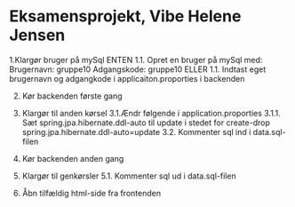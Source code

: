 # Eksamensprojekt, Vibe Helene Jensen
1.Klargør bruger på mySql
    ENTEN
    1.1.	Opret en bruger på mySql med:
                    Brugernavn: gruppe10
                    Adgangskode: gruppe10
    ELLER
    1.1.	Indtast eget brugernavn og adgangkode i applicaiton.proporties i backenden
    

2.	Kør backenden første gang

3.	Klargør til anden kørsel 
    3.1.Ændr følgende i application.proporties
        3.1.1.	Sæt spring.jpa.hibernate.ddl-auto til update i stedet for create-drop
                        spring.jpa.hibernate.ddl-auto=update
    3.2.	Kommenter sql ind i data.sql-filen
      

4.	Kør backenden anden gang
      
5.	Klargør til genkørsler
    5.1. Kommenter sql ud i data.sql-filen
      
6.	Åbn tilfældig html-side fra frontenden

